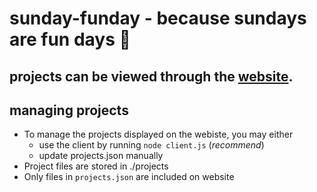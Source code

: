 # sunday-funday - because sundays are fun days :honey_pot: 

## projects can be viewed through the [website](https://olaven.github.io/sunday-funday/).

## managing projects 
* To manage the projects displayed on the webiste, you may either 
    * use the client by running ```node client.js``` (_recommend_)
    * update projects.json manually
* Project files are stored in ./projects
* Only files in ```projects.json``` are included on website 

